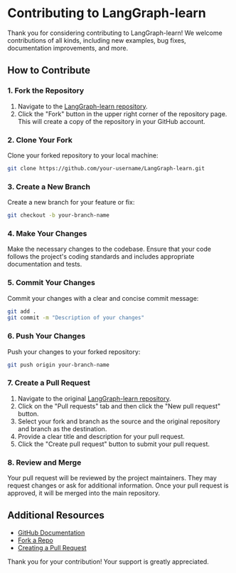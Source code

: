 # Contributing to LangGraph-learn

Thank you for considering contributing to LangGraph-learn! We welcome contributions of all kinds, including new examples, bug fixes, documentation improvements, and more.

## How to Contribute

### 1. Fork the Repository

1. Navigate to the [LangGraph-learn repository](https://github.com/LangGraph-GUI/LangGraph-learn).
2. Click the "Fork" button in the upper right corner of the repository page. This will create a copy of the repository in your GitHub account.

### 2. Clone Your Fork

Clone your forked repository to your local machine:

```bash
git clone https://github.com/your-username/LangGraph-learn.git
```

### 3. Create a New Branch

Create a new branch for your feature or fix:

```bash
git checkout -b your-branch-name
```

### 4. Make Your Changes

Make the necessary changes to the codebase. Ensure that your code follows the project's coding standards and includes appropriate documentation and tests.

### 5. Commit Your Changes

Commit your changes with a clear and concise commit message:

```bash
git add .
git commit -m "Description of your changes"
```

### 6. Push Your Changes

Push your changes to your forked repository:

```bash
git push origin your-branch-name
```

### 7. Create a Pull Request

1. Navigate to the original [LangGraph-learn repository](https://github.com/LangGraph-GUI/LangGraph-learn).
2. Click on the "Pull requests" tab and then click the "New pull request" button.
3. Select your fork and branch as the source and the original repository and branch as the destination.
4. Provide a clear title and description for your pull request.
5. Click the "Create pull request" button to submit your pull request.

### 8. Review and Merge

Your pull request will be reviewed by the project maintainers. They may request changes or ask for additional information. Once your pull request is approved, it will be merged into the main repository.

## Additional Resources

- [GitHub Documentation](https://docs.github.com/en)
- [Fork a Repo](https://docs.github.com/en/github/getting-started-with-github/fork-a-repo)
- [Creating a Pull Request](https://docs.github.com/en/github/collaborating-with-issues-and-pull-requests/creating-a-pull-request)

Thank you for your contribution! Your support is greatly appreciated.
